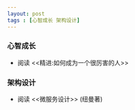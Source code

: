 ```yaml
---
layout: post
tags : [心智成长 架构设计] 
---
```


### 心智成长  
+ 阅读 <<精进:如何成为一个很厉害的人>>

### 架构设计  
+ 阅读 <<微服务设计>> (纽曼著)